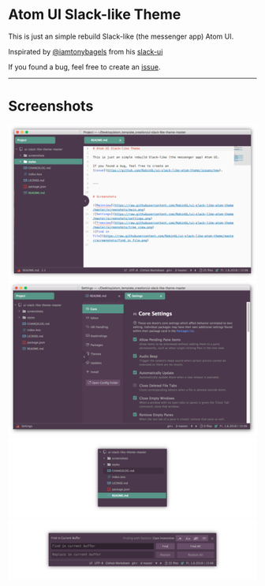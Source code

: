 # Atom UI Slack-like Theme

This is just an simple rebuild Slack-like (the messenger app) Atom UI.

Inspirated by [@iamtonybagels](http://www.twitter.com/iamtonybagels) from his [slack-ui](https://atom.io/themes/slack-ui)

If you found a bug, feel free to create an [issue](https://github.com/RobinGL/ui-slack-like-atom-theme/issues/new).


---


# Screenshots

![Mainview](https://raw.githubusercontent.com/RobinGL/ui-slack-like-atom-theme/master/screenshots/main.png)
![Settings](https://raw.githubusercontent.com/RobinGL/ui-slack-like-atom-theme/master/screenshots/settings.png)
![Treeview](https://raw.githubusercontent.com/RobinGL/ui-slack-like-atom-theme/master/screenshots/tree_view.png)
![Find in File](https://raw.githubusercontent.com/RobinGL/ui-slack-like-atom-theme/master/screenshots/find_in_file.png)
